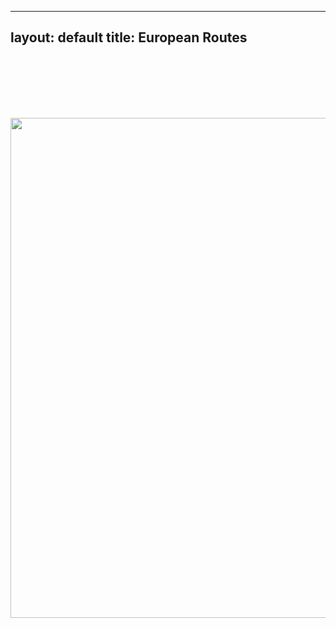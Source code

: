 ---
layout: default
title: European Routes
-
<div class="col-md-12 text-center">
                    <div class="single-image">
                            <pre></pre>
                            <pre></pre>
                            <pre></pre>
                            <pre></pre>
                            <pre></pre>
                            <pre></pre>
                            <pre></pre>
                        <img src="{{site.baseurl}}/assets/uploads/g12.png" alt="" width="1200" height="800">
                    </div>
                </div>